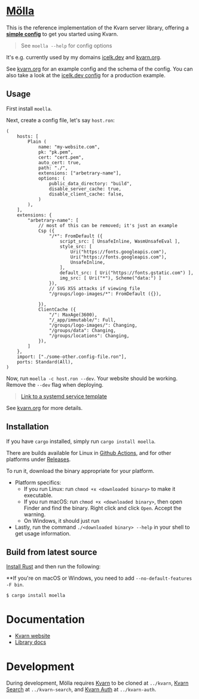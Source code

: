 # [Mölla](https://kvarn.org/moella/)

This is the reference implementation of the Kvarn server library,
offering a [**simple config**](https://kvarn.org/moella/) to get you started using Kvarn.

> See `moella --help` for config options

It's e.g. currently used by my domains [icelk.dev](https://icelk.dev/) and [kvarn.org](https://kvarn.org/).

See [kvarn.org](https://kvarn.org/moella/) for an example config and the schema of the config.
You can also take a look at the [icelk.dev config](https://github.com/Icelk/icelk.dev/blob/main/icelk.dev.ron)
for a production example.

## Usage

First install `moella`.

Next, create a config file, let's say `host.ron`:

```ron
(
    hosts: [
        Plain (
            name: "my-website.com",
            pk: "pk.pem",
            cert: "cert.pem",
            auto_cert: true,
            path: "./",
            extensions: ["arbetrary-name"],
            options: (
                public_data_directory: "build",
                disable_server_cache: true,
                disable_client_cache: false,
            )
        ),
    ],
    extensions: {
        "arbetrary-name": [
            // most of this can be removed; it's just an example
            Csp ({
                "/*": FromDefault ({
                    script_src: [ UnsafeInline, WasmUnsafeEval ],
                    style_src: [
                        Uri("https://fonts.googleapis.com"),
                        Uri("https://fonts.googleapis.com"),
                        UnsafeInline,
                    ],
                    default_src: [ Uri("https://fonts.gstatic.com") ],
                    img_src: [ Uri("*"), Scheme("data:") ]
                }),
                // SVG XSS attacks if viewing file
                "/groups/logo-images/*": FromDefault ({}),

            }),
            ClientCache ({
                "/": MaxAge(3600),
                "/_app/immutable/": Full,
                "/groups/logo-images/": Changing,
                "/groups/data": Changing,
                "/groups/locations": Changing,
            }),
        ]
    },
    import: ["./some-other.config-file.ron"],
    ports: Standard(All),
)
```

Now, run `moella -c host.ron --dev`. Your website should be working. Remove the `--dev` flag when deploying.

> [Link to a systemd service template](https://github.com/Icelk/kvarn/blob/main/sample.service)

See [kvarn.org](https://kvarn.org/moella/) for more details.

## Installation

If you have `cargo` installed, simply run `cargo install moella`.

There are builds available for Linux in [Github Actions](https://github.com/Icelk/moella/actions),
and for other platforms under [Releases](https://github.com/Icelk/moella/releases).

To run it, download the binary appropriate for your platform.

-   Platform specifics:
    -   If you run Linux: run `chmod +x <downloaded binary>` to make it executable.
    -   If you run macOS: run `chmod +x <downloaded binary>`, then open Finder and find
        the binary. Right click and click `Open`. Accept the warning.
    -   On Windows, it should just run
-   Lastly, run the command `./<downloaded binary> --help` in your shell to
    get usage information.

## Build from latest source

[Install Rust](https://rust-lang.org/learn/get-started) and then run the following:

**If you're on macOS or Windows, you need to add `--no-default-features -F bin`.

```shell
$ cargo install moella
```

# Documentation

- [Kvarn website](https://kvarn.org/moella/)
- [Library docs](https://doc.icelk.dev/moella/moella/)

# Development

During development, Mölla requires
[Kvarn](https://github.com/Icelk/kvarn) to be cloned at `../kvarn`,
[Kvarn Search](https://github.com/Icelk/kvarn-search) at `../kvarn-search`,
and [Kvarn Auth](https://github.com/Icelk/kvarn-auth) at `../kvarn-auth`.
